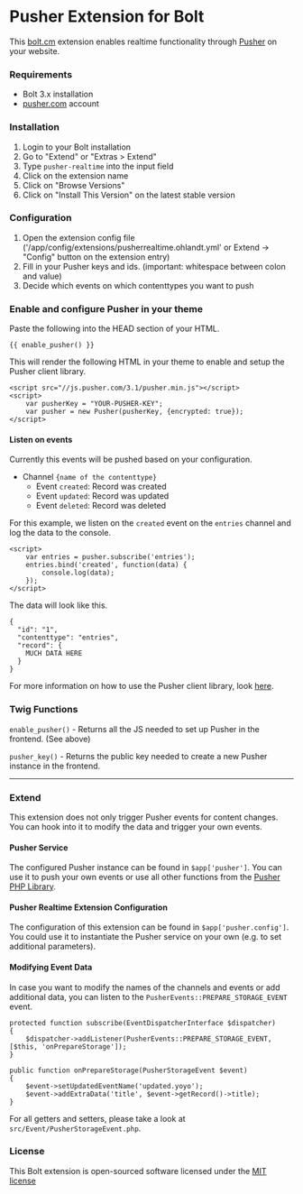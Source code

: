 Pusher Extension for Bolt
======================

This [bolt.cm](https://bolt.cm/) extension enables realtime functionality through [Pusher](https://pusher.com) on your website. 


### Requirements
- Bolt 3.x installation
- [pusher.com](https://pusher.com) account

### Installation
1. Login to your Bolt installation
2. Go to "Extend" or "Extras > Extend"
3. Type `pusher-realtime` into the input field
4. Click on the extension name
5. Click on "Browse Versions"
6. Click on "Install This Version" on the latest stable version

### Configuration
1. Open the extension config file ('/app/config/extensions/pusherrealtime.ohlandt.yml' or Extend -> "Config" button on the extension entry)
2. Fill in your Pusher keys and ids. (important: whitespace between colon and value)
3. Decide which events on which contenttypes you want to push

### Enable and configure Pusher in your theme
Paste the following into the HEAD section of your HTML.

```
{{ enable_pusher() }}
```

This will render the following HTML in your theme to enable and setup the Pusher client library.

```
<script src="//js.pusher.com/3.1/pusher.min.js"></script>
<script>
    var pusherKey = "YOUR-PUSHER-KEY";
    var pusher = new Pusher(pusherKey, {encrypted: true});
</script>
``` 

#### Listen on events
Currently this events will be pushed based on your configuration.

- Channel `{name of the contenttype}`
	- Event `created`: Record was created
	- Event `updated`: Record was updated
	- Event `deleted`: Record was deleted

For this example, we listen on the `created` event on the `entries` channel and log the data to the console.

```
<script>
	var entries = pusher.subscribe('entries');
	entries.bind('created', function(data) {
		console.log(data);
	});
</script>
```

The data will look like this.

```
{
  "id": "1",
  "contenttype": "entries",
  "record": {
    MUCH DATA HERE
  }
}
```


For more information on how to use the Pusher client library, look [here](https://github.com/pusher/pusher-js).

### Twig Functions
`enable_pusher()` - Returns all the JS needed to set up Pusher in the frontend. (See above)

`pusher_key()` - Returns the public key needed to create a new Pusher instance in the frontend.

---

### Extend
This extension does not only trigger Pusher events for content changes. 
You can hook into it to modify the data and trigger your own events.

#### Pusher Service
The configured Pusher instance can be found in `$app['pusher']`. You can use it
to push your own events or use all other functions from the [Pusher PHP Library](https://github.com/pusher/pusher-http-php).

#### Pusher Realtime Extension Configuration
The configuration of this extension can be found in `$app['pusher.config']`. You could use it to instantiate the Pusher
service on your own (e.g. to set additional parameters).

#### Modifying Event Data
In case you want to modify the names of the channels and events or add additional data, you can listen to the 
`PusherEvents::PREPARE_STORAGE_EVENT` event.

```
protected function subscribe(EventDispatcherInterface $dispatcher)
{
    $dispatcher->addListener(PusherEvents::PREPARE_STORAGE_EVENT, [$this, 'onPrepareStorage']);
}

public function onPrepareStorage(PusherStorageEvent $event)
{
    $event->setUpdatedEventName('updated.yoyo');
    $event->addExtraData('title', $event->getRecord()->title);
}
```

For all getters and setters, please take a look at `src/Event/PusherStorageEvent.php`.

### License

This Bolt extension is open-sourced software licensed under the [MIT license](http://opensource.org/licenses/MIT)
